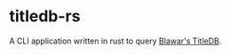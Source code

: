# titledb-rs
A CLI application written in rust to query [Blawar's TitleDB](github.com/blawar/titledb).


